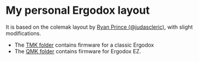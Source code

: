 # My personal Ergodox layout
It is based on the colemak layout by [Ryan Prince (@judascleric)](https://github.com/judascleric), with slight modifications.

* The [TMK folder](tmk/) contains firmware for a classic Ergodox
* The [QMK folder](qmk/) contains firmware for Ergodox EZ.
